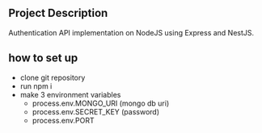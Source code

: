 ## Project Description
Authentication API implementation on NodeJS using Express and NestJS.

## how to set up
- clone git repository
- run npm i
- make 3 environment variables
  - process.env.MONGO_URI (mongo db uri)
  - process.env.SECRET_KEY (password)
  - process.env.PORT 
